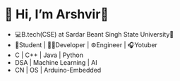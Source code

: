 # 👋 Hi, I’m Arshvir👻
- 💻B.tech(CSE) at Sardar Beant Singh State University🏫 
     <!--- it's 4am 👀-->
- 🐾Student | 👨‍💻Developer | ⚙️Engineer | 🎧Yotuber
- C | C++ | Java | Python
- DSA | Machine Learning | AI
- CN | OS | Arduino-Embedded
<!--- ⚽Football-->
<!--- 😐Yes I'm Introvert | 🪔Culturly bounded--> 

<!--- 👀 I’m interested in Programming, Web Development, Embedded Programming, AI
- 🌱 I’m currently learning C++, Ethical Hacking, sql,python, DSA, 
- 💞️ I’m looking to collaborate on Making Operating System
- 📫 How to reach me ...-->

<!---
avarshvir/avarshvir is a ✨ special ✨ repository because its `README.md` (this file) appears on your GitHub profile.
You can click the Preview link to take a look at your changes.
--->
